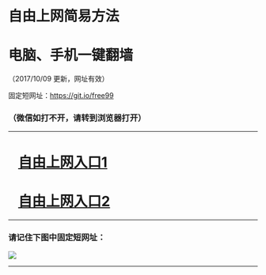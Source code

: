 ﻿# 自由上网简易方法

# 电脑、手机一键翻墙

（2017/10/09 更新，网址有效）

固定短网址：https://git.io/free99

### （微信如打不开，请转到浏览器打开）


***





# &nbsp;&nbsp; <a href="http://ft1146410454.fwq-tz-1001.info/fwqtz01.html?t=100900132173 " target="_blank">自由上网入口1</a>
# &nbsp;&nbsp; <a href="http://ft3253327383.fwq-tz-1002.info/fwqtz02.html?t=100900113004 " target="_blank">自由上网入口2</a>
***

### 请记住下图中固定短网址：

<img src="https://s3-us-west-2.amazonaws.com/fwq-1001/yjfq-20170905okok.png" /> 


***

